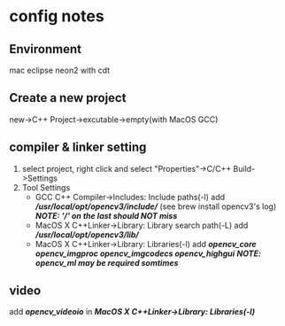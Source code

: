 config notes
=============

## Environment
mac eclipse neon2 with cdt

## Create a new project
new->C++ Project->excutable->empty(with MacOS GCC)

## compiler & linker setting
1. select project, right click and select "Properties"->C/C++ Build->Settings
2. Tool Settings
	- GCC C++ Compiler->Includes: Include paths(-l) add ***/usr/local/opt/opencv3/include/***
	(see brew install opencv3's log)
	***NOTE: '/' on the last should NOT miss***
	- MacOS X C++Linker->Library: Library search path(-L) add ***/usr/local/opt/opencv3/lib/***
	- MacOS X C++Linker->Library: Libraries(-l) add ***opencv_core opencv_imgproc opencv_imgcodecs opencv_highgui***
	***NOTE: opencv_ml may be required somtimes***
	
	
## video
add ***opencv_videoio*** in ***MacOS X C++Linker->Library: Libraries(-l)***
